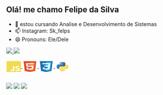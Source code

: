 ## Olá! me chamo Felipe da Silva 

- 🌱 estou cursando Analise e Desenvolvimento de Sistemas
- 📫 Instagram: Sk_felps
- 😄 Pronouns: Ele/Dele

<div>
<a href="https://beacons.ai/felpsz322">
<img height="180em" src="https://github-readme-stats.vercel.app/api?username=felpsz322&show_icons=true&theme=aura_dark&include_all_commits-true&count_private-true"/>
<img height="180em" src="https://github-readme-stats.vercel.app/api/top-langs/?username=felpsz322&layout-compact&langs_count-16&theme=aura_dark"/>
</div>

<div style="display: inline_block"><br>
  <img align="center" alt="Felpszz-Js" height="30" width="40" src="https://raw.githubusercontent.com/devicons/devicon/master/icons/javascript/javascript-plain.svg">
  <img align="center" alt="felpsz-HTML" height="30" width="40" src="https://raw.githubusercontent.com/devicons/devicon/master/icons/html5/html5-original.svg">
  <img align="center" alt="Felpsz-CSS" height="30" width="40" src="https://raw.githubusercontent.com/devicons/devicon/master/icons/css3/css3-original.svg">
  <img align="center" alt="Felpsz-Python" height="30" width="40" src="https://raw.githubusercontent.com/devicons/devicon/master/icons/python/python-original.svg">
</div>
  
  ##
 
<div> 
  <a href="https://instagram.com/Sk_felps" target="_blank"><img src="https://img.shields.io/badge/-Instagram-%23E4405F?style=for-the-badge&logo=instagram&logoColor=white" target="_blank"></a>
  <a href = "mailto:feelipebr322@gmail.com"><img src="https://img.shields.io/badge/-Gmail-%23333?style=for-the-badge&logo=gmail&logoColor=white" target="_blank"></a>
  <a href="https://www.linkedin.com/in/NOME AQUI-45875016a" target="_blank"><img src="https://img.shields.io/badge/-LinkedIn-%230077B5?style=for-the-badge&logo=linkedin&logoColor=white" target="_blank"></a> 
  
</div>
